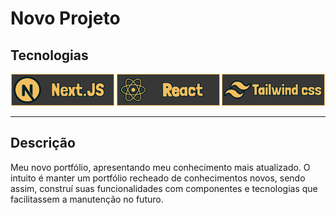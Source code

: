 # Novo Projeto

## Tecnologias

<p align="center">
    <img src="https://raw.githubusercontent.com/Ronaldjga/Ronaldjga/main/img/nextjsBanner.png" alt="NextJs Banner">
    <img src="https://raw.githubusercontent.com/Ronaldjga/Ronaldjga/main/img/reactjsBanner.png" alt="React Banner">
    <img src="https://raw.githubusercontent.com/Ronaldjga/Ronaldjga/main/img/twBanner.png" alt="TailwindCSS Banner">
</p>

<hr>

## Descrição

<p>Meu novo portfólio, apresentando meu conhecimento mais atualizado. O intuito é manter um portfólio recheado de conhecimentos novos, sendo assim, construí suas funcionalidades com componentes e tecnologias que facilitassem a manutenção no futuro.</p>
